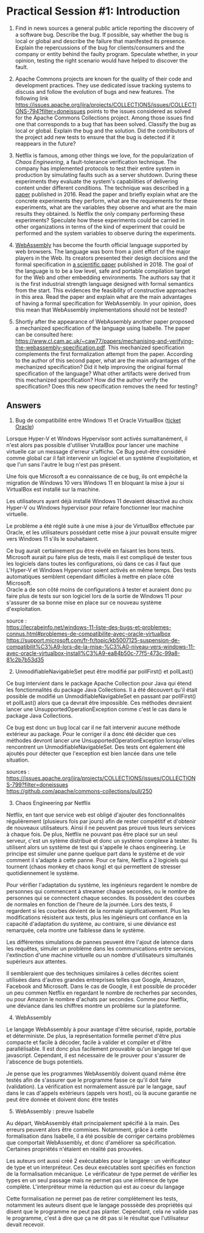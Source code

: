# Practical Session #1: Introduction

1. Find in news sources a general public article reporting the discovery of a software bug. Describe the bug. If possible, say whether the bug is local or global and describe the failure that manifested its presence. Explain the repercussions of the bug for clients/consumers and the company or entity behind the faulty program. Speculate whether, in your opinion, testing the right scenario would have helped to discover the fault.

2. Apache Commons projects are known for the quality of their code and development practices. They use dedicated issue tracking systems to discuss and follow the evolution of bugs and new features. The following link https://issues.apache.org/jira/projects/COLLECTIONS/issues/COLLECTIONS-794?filter=doneissues points to the issues considered as solved for the Apache Commons Collections project. Among those issues find one that corresponds to a bug that has been solved. Classify the bug as local or global. Explain the bug and the solution. Did the contributors of the project add new tests to ensure that the bug is detected if it reappears in the future?

3. Netflix is famous, among other things we love, for the popularization of *Chaos Engineering*, a fault-tolerance verification technique. The company has implemented protocols to test their entire system in production by simulating faults such as a server shutdown. During these experiments they evaluate the system's capabilities of delivering content under different conditions. The technique was described in [a paper](https://arxiv.org/ftp/arxiv/papers/1702/1702.05843.pdf) published in 2016. Read the paper and briefly explain what are the concrete experiments they perform, what are the requirements for these experiments, what are the variables they observe and what are the main results they obtained. Is Netflix the only company performing these experiments? Speculate how these experiments could be carried in other organizations in terms of the kind of experiment that could be performed and the system variables to observe during the experiments.

4. [WebAssembly](https://webassembly.org/) has become the fourth official language supported by web browsers. The language was born from a joint effort of the major players in the Web. Its creators presented their design decisions and the formal specification in [a scientific paper](https://people.mpi-sws.org/~rossberg/papers/Haas,%20Rossberg,%20Schuff,%20Titzer,%20Gohman,%20Wagner,%20Zakai,%20Bastien,%20Holman%20-%20Bringing%20the%20Web%20up%20to%20Speed%20with%20WebAssembly.pdf) published in 2018. The goal of the language is to be a low level, safe and portable compilation target for the Web and other embedding environments. The authors say that it is the first industrial strength language designed with formal semantics from the start. This evidences the feasibility of constructive approaches in this area. Read the paper and explain what are the main advantages of having a formal specification for WebAssembly. In your opinion, does this mean that WebAssembly implementations should not be tested? 

5.  Shortly after the appearance of WebAssembly another paper proposed a mechanized specification of the language using Isabelle. The paper can be consulted here: https://www.cl.cam.ac.uk/~caw77/papers/mechanising-and-verifying-the-webassembly-specification.pdf. This mechanized specification complements the first formalization attempt from the paper. According to the author of this second paper, what are the main advantages of the mechanized specification? Did it help improving the original formal specification of the language? What other artifacts were derived from this mechanized specification? How did the author verify the specification? Does this new specification removes the need for testing?

## Answers

1. Bug de compatibilité entre Windows 11 et Oracle VirtualBox ([ticket Oracle](https://www.virtualbox.org/ticket/20536))

Lorsque Hyper-V et Windows Hypervisor sont activés sumaltanément, il n'est alors pas possible d'utiliser VrutalBox pour lancer une machine virtuelle car un message d'erreur s'affiche.
Ce Bug peut-être considéré comme global car il fait intervenir un logiciel et un système d'exploitation, et que l'un sans l'autre le bug n'est pas présent.

Une fois que Microsoft a eu connaissance de ce bug, ils ont empêché la migration de Windows 10 vers Windows 11 en bloquant la mise à jour si VirtualBox est installé sur la machine.

Les utilisateurs ayant déjà installé Windows 11 devaient désactivé au choix Hyper-V ou Windows hypervisor pour refaire fonctionner leur machine virtuelle.

Le problème a été réglé suite à une mise à jour de VirtualBox effectuée par Oracle, et les utilisateurs possédant cette mise à jour pouvait ensuite migrer vers Windows 11 s'ils le souhaitaient.

Ce bug aurait certainement pu être révélé en faisant les bons tests.  
Microsoft aurait pu faire plus de tests, mais il est compliqué de tester tous les logiciels dans toutes les configurations, où dans ce cas il faut que L'Hyper-V et Windows Hypervisor soient activés en même temps. Des tests automatiques semblent cependant difficiles à mettre en place côté Microsoft.  
Oracle a de son côté moins de configurations à tester et auraient donc pu faire plus de tests sur son logiciel lors de la sortie de Windows 11 pour s'assurer de sa bonne mise en place sur ce nouveau système d'exploitation.



source :  
https://lecrabeinfo.net/windows-11-liste-des-bugs-et-problemes-connus.html#problemes-de-compatibilite-avec-oracle-virtualbox  
https://support.microsoft.com/fr-fr/topic/kb5007125-suspension-de-compatibilit%C3%A9-lors-de-la-mise-%C3%A0-niveau-vers-windows-11-avec-oracle-virtualbox-install%C3%A9-ea84b50c-77f5-473c-99a8-81c2b7b53d35


2. UnmodifiableNavigableSet peut être modifié par pollFirst() et pollLast()

Ce bug intervient dans le package Apache Collection pour Java qui étend les fonctionnalités du package Java Collections. Il a été découvert qu'il était possible de modifié un UnmodifiableNavigableSet en passant par pollFirst() et pollLast() alors que ça devrait être impossible. Ces méthodes devraient lancer une UnsupportedOperationException comme c'est le cas dans le package Java Collections. 

Ce bug est donc un bug local car il ne fait intervenir aucune méthode extérieur au package. Pour le corriger il a donc été décider que ces méthodes devront lancer une UnsupportedOperationException lorsqu'elles rencontrent un UnmodifiableNavigableSet. Des tests ont également été ajoutés pour détecter que l'exception est bien lancée dans une telle situation.

sources :  
https://issues.apache.org/jira/projects/COLLECTIONS/issues/COLLECTIONS-799?filter=doneissues  
https://github.com/apache/commons-collections/pull/250

3. Chaos Engineering par Netflix

Netflix, en tant que service web est obligé d'ajouter des fonctionnalités régulièrement (plusieurs fois par jours) afin de rester compétitif et d'obtenir de nouveaux utilisateurs. Ainsi il ne peuvent pas prouvé tous leurs services à chaque fois. De plus, Netflix ne pouvant pas être placé sur un seul serveur, c'est un sytème distribué et donc un système complexe à tester. Ils utilisent alors un système de test qui s'appelle le chaos engineering. Le principe est simuler une panne quelque part dans le système et de voir comment il s'adapte à cette panne. Pour ce faire, Netflix a 2 logiciels qui tournent (chaos monkey et chaos kong) et qui permettent de stresser quotidiennement le système.

Pour vérifier l'adaptation du système, les ingénieurs regardent le nombre de personnes qui commencent à streamer chaque secondes, ou le nombre de personnes qui se connectent chaque secondes. Ils possèdent des courbes de normales en fonction de l'heure de la journée. Lors des tests, il regardent si les courbes dévient de la normale significativement. Plus les modifications résistent aux tests, plus les ingénieurs ont confiance en la capacité d'adaptation du système, au contraire, si une déviance est remarquée, cela montre une faiblesse dans le système.

Les différentes simulations de pannes peuvent être l'ajout de latence dans les requêtes, simuler un problème dans les communications entre services, l'extinction d'une machine virtuelle ou un nombre d'utilisateurs simultanés supérieurs aux attentes. 

Il sembleraient que des techniques similaires à celles décrites soient utilisées dans d'autres grandes entreprises telles que Google, Amazon, Facebook and Microsoft. Dans le cas de Google, il est possible de procéder un peu commen Netflix en regardant le nombre de recherhes par secondes, ou pour Amazon le nombre d'achats par secondes. Comme pour Netflix, une déviance dans les chiffres montre un problème sur la plateforme.

4. WebAssembly

Le langage WebAssembly à pour avantage d'être sécurisé, rapide, portable et déterministe. De plus, la représentation formelle permet d'être plus compacte et facile à décoder, facile à valider et compiler et d'être parallélisable. Il est donc plus facilement prouvable qu'un langage tel que javascript. Cependant, il est nécessaire de le prouver pour s'assurer de l'abscence de bugs potentiels.

Je pense que les programmes WebAssembly doivent quand même être testés afin de s'assurer que le programme fasse ce qu'il doit faire (validation). La vérification est normalement assuré par le langage, sauf dans le cas d'appels extérieurs (appels vers host), où là aucune garantie ne peut être donnée et doivent donc être testés

5. WebAssembly : preuve Isabelle

Au départ, WebAssembly était principalement spécifié à la main. Des erreurs peuvent alors être commises. Notamment, grâce à cette formalisation dans Isabelle, il a été possible de corriger certains problèmes que comportait WebAssembly, et donc d'améliorer sa spécification. Certaines propriétés n'étaient en réalité pas prouvées.

Les auteurs ont aussi créé 2 exécutables pour le langage : un vérificateur de type et un interpréteur. Ces deux exécutables sont spécifiés en fonction de la formalisation mécanique. Le vérificateur de type permet de vérifier les types en un seul passage mais ne permet pas une inférence de type complète. L'interpréteur mime la réduction qui est au coeur du langage

Cette formalisation ne permet pas de retirer complètement les tests, notamment les auteurs disent que le langage posssède des propriétés qui disent que le programme ne peut pas planter. Cependant, cela ne valide pas le programme, c'est à dire que ça ne dit pas si le résultat que l'utilisateur devait recevoir.